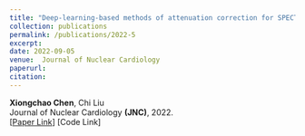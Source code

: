 ```yaml
---
title: "Deep-learning-based methods of attenuation correction for SPECT and PET (Review Paper)"
collection: publications
permalink: /publications/2022-5
excerpt: 
date: 2022-09-05
venue:  Journal of Nuclear Cardiology
paperurl:  
citation: 
---
```

<!-- ![](../figures/2022-JNC-Chen.png)   -->
**Xiongchao Chen**, Chi Liu  
Journal of Nuclear Cardiology **(JNC)**, 2022.  
[[Paper Link](https://link.springer.com/article/10.1007/s12350-022-03007-3)]
[Code Link]  

